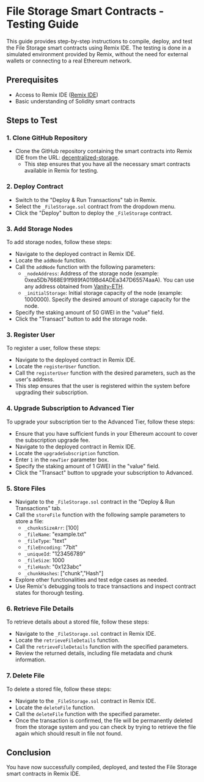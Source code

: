 # File Storage Smart Contracts - Testing Guide

This guide provides step-by-step instructions to compile, deploy, and test the File Storage smart contracts using Remix IDE. The testing is done in a simulated environment provided by Remix, without the need for external wallets or connecting to a real Ethereum network.

## Prerequisites

- Access to Remix IDE ([Remix IDE](https://remix.ethereum.org/))
- Basic understanding of Solidity smart contracts

## Steps to Test

### 1. Clone GitHub Repository

- Clone the GitHub repository containing the smart contracts into Remix IDE from the URL: [decentralized-storage](https://github.com/Karamveer200/decentralized-storage).
  - This step ensures that you have all the necessary smart contracts available in Remix for testing.

### 2. Deploy Contract

- Switch to the "Deploy & Run Transactions" tab in Remix.
- Select the `_FileStorage.sol` contract from the dropdown menu.
- Click the "Deploy" button to deploy the `_FileStorage` contract.

### 3. Add Storage Nodes

To add storage nodes, follow these steps:

- Navigate to the deployed contract in Remix IDE.
- Locate the `addNode` function.
- Call the `addNode` function with the following parameters:
  - `_nodeAddress`: Address of the storage node (example: 0xea5Db7668E91f989fA019Bd4ADEa347D65574aaA). You can use any address obtained from [Vanity-ETH](https://vanity-eth.tk/).
  - `_initialStorage`: Initial storage capacity of the node (example: 1000000). Specify the desired amount of storage capacity for the node.
- Specify the staking amount of 50 GWEI in the "value" field.
- Click the "Transact" button to add the storage node.

### 3. Register User

To register a user, follow these steps:

- Navigate to the deployed contract in Remix IDE.
- Locate the `registerUser` function.
- Call the `registerUser` function with the desired parameters, such as the user's address.
- This step ensures that the user is registered within the system before upgrading their subscription.

### 4. Upgrade Subscription to Advanced Tier

To upgrade your subscription tier to the Advanced Tier, follow these steps:

- Ensure that you have sufficient funds in your Ethereum account to cover the subscription upgrade fee.
- Navigate to the deployed contract in Remix IDE.
- Locate the `upgradeSubscription` function.
- Enter `1` in the `newTier` parameter box.
- Specify the staking amount of 1 GWEI in the "value" field.
- Click the "Transact" button to upgrade your subscription to Advanced.

### 5. Store Files

- Navigate to the `_FileStorage.sol` contract in the "Deploy & Run Transactions" tab.
- Call the `storeFile` function with the following sample parameters to store a file:
  - `_chunksSizeArr`: [100]
  - `_fileName`: "example.txt"
  - `_fileType`: "text"
  - `_fileEncoding`: "7bit"
  - `_uniqueId`: "123456789"
  - `_fileSize`: 1000
  - `_fileHash`: "0x123abc"
  - `_chunkHashes`: ["chunk","Hash"]
- Explore other functionalities and test edge cases as needed.
- Use Remix's debugging tools to trace transactions and inspect contract states for thorough testing.

### 6. Retrieve File Details

To retrieve details about a stored file, follow these steps:

- Navigate to the `_FileStorage.sol` contract in Remix IDE.
- Locate the `retrieveFileDetails` function.
- Call the `retrieveFileDetails` function with the specified parameters.
- Review the returned details, including file metadata and chunk information.

### 7. Delete File

To delete a stored file, follow these steps:

- Navigate to the `_FileStorage.sol` contract in Remix IDE.
- Locate the `deleteFile` function.
- Call the `deleteFile` function with the specified parameter.
- Once the transaction is confirmed, the file will be permanently deleted from the storage system and you can check by trying to retrieve the file again which should result in file not found.

## Conclusion

You have now successfully compiled, deployed, and tested the File Storage smart contracts in Remix IDE.
